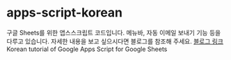 # apps-script-korean
구글 Sheets를 위한 앱스스크립트 코드입니다. 메뉴바, 자동 이메일 보내기 기능 등을 다루고 있습니다. 자세한 내용을 보고 싶으시다면 블로그를 참조해 주세요. [블로그 링크](https://blog.naver.com/jiinjg/221319777424)
Korean tutorial of Google Apps Script for Google Sheets
